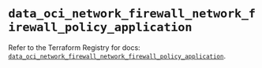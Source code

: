 # `data_oci_network_firewall_network_firewall_policy_application`

Refer to the Terraform Registry for docs: [`data_oci_network_firewall_network_firewall_policy_application`](https://registry.terraform.io/providers/oracle/oci/6.18.0/docs/data-sources/network_firewall_network_firewall_policy_application).

